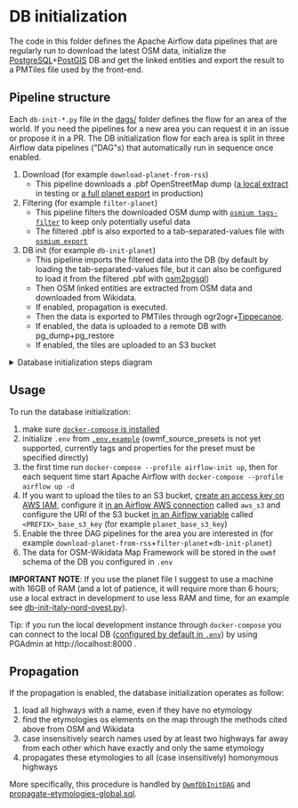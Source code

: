 # DB initialization

The code in this folder defines the Apache Airflow data pipelines that are regularly run to download the latest OSM data, initialize the [PostgreSQL](https://www.postgresql.org/)+[PostGIS](https://postgis.net/) DB and get the linked entities and export the result to a PMTiles file used by the front-end.

## Pipeline structure

Each `db-init-*.py` file in the [dags/](./dags/) folder defines the flow for an area of the world. If you need the pipelines for a new area you can request it in an issue or propose it in a PR.
The DB initialization flow for each area is split in three Airflow data pipelines ("DAG"s) that automatically run in sequence once enabled.

1. Download (for example `download-planet-from-rss`)
   - This pipeline downloads a .pbf OpenStreetMap dump ([a local extract](https://download.geofabrik.de/) in testing or [a full planet export](https://planet.openstreetmap.org/) in production)
2. Filtering (for example `filter-planet`)
   - This pipeline filters the downloaded OSM dump with [`osmium tags-filter`](https://docs.osmcode.org/osmium/latest/osmium-tags-filter.html) to keep only potentially useful data
   - The filtered .pbf is also exported to a tab-separated-values file with [`osmium export`](https://docs.osmcode.org/osmium/latest/osmium-export.html)
3. DB init (for example `db-init-planet`)
   - This pipeline imports the filtered data into the DB (by default by loading the tab-separated-values file, but it can also be configured to load it from the filtered .pbf with [osm2pgsql](https://osm2pgsql.org/))
   - Then OSM linked entities are extracted from OSM data and downloaded from Wikidata.
   - If enabled, propagation is executed.
   - Then the data is exported to PMTiles through ogr2ogr+[Tippecanoe](https://github.com/felt/tippecanoe).
   - If enabled, the data is uploaded to a remote DB with pg_dump+pg_restore
   - If enabled, the tiles are uploaded to an S3 bucket

<details>
<summary>Database initialization steps diagram</summary>

![diagram](../images/architecture/db-init.png)

</details>

## Usage

To run the database initialization:

1. make sure [`docker-compose` is installed](#local-development-with-docker)
2. initialize `.env` from [`.env.example`](../.env.example) (owmf_source_presets is not yet supported, currently tags and properties for the preset must be specified directly)
3. the first time run `docker-compose --profile airflow-init up`, then for each sequent time start Apache Airflow with `docker-compose --profile airflow up -d`
4. If you want to upload the tiles to an S3 bucket, [create an access key on AWS IAM](https://docs.aws.amazon.com/IAM/latest/UserGuide/id_credentials_access-keys.html), configure it [in an Airflow AWS connection](http://localhost:8080/variable/list/) called `aws_s3` and configure the URI of the S3 bucket [in an Airflow variable](http://localhost:8080/connection/list/) called `<PREFIX>_base_s3_key` (for example `planet_base_s3_key`)
5. Enable the three DAG pipelines for the area you are interested in (for example `download-planet-from-rss`+`filter-planet`+`db-init-planet`)
6. The data for OSM-Wikidata Map Framework will be stored in the `owmf` schema of the DB you configured in `.env`

**IMPORTANT NOTE**: If you use the planet file I suggest to use a machine with 16GB of RAM (and a lot of patience, it will require more than 6 hours; use a local extract in development to use less RAM and time, for an example see [db-init-italy-nord-ovest.py](./dags/db-init-italy-nord-ovest.py)).

Tip: if you run the local development instance through `docker-compose` you can connect to the local DB ([configured by default in `.env`](../.env.example)) by using PGAdmin at http://localhost:8000 .

## Propagation

If the propagation is enabled, the database initialization operates as follow:

1. load all highways with a name, even if they have no etymology
2. find the etymologies os elements on the map through the methods cited above from OSM and Wikidata
3. case insensitively search names used by at least two highways far away from each other which have exactly and only the same etymology
4. propagates these etymologies to all (case insensitively) homonymous highways

More specifically, this procedure is handled by [`OwmfDbInitDAG`](./dags/OwmfDbInitDAG.py#L424) and [propagate-etymologies-global.sql](./dags/sql/propagate-etymologies-global.sql).
